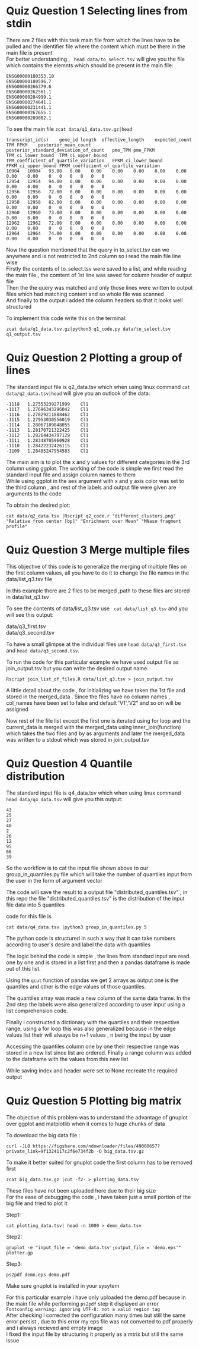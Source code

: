 # Quiz Question 1 Selecting lines from stdin

There are 2 files with this task main file from which the lines have to be pulled and the identifier file where the content which must be there in the main file is present<br>
For better understanding , ``` head data/to_select.tsv``` will give you the file which contains the elemnts which should be present in the main file:<br>
```
ENSG00000180353.10
ENSG00000180596.7
ENSG00000266379.6
ENSG00000262561.1
ENSG00000284999.1
ENSG00000274641.1
ENSG00000231441.1
ENSG00000267655.1
ENSG00000209082.1
```
To see the main file ```zcat data/q1_data.tsv.gz|head```<br>
```
transcript_id(s)	gene_id	length	effective_length	expected_count	TPM	FPKM	posterior_mean_count	posterior_standard_deviation_of_count	pme_TPM	pme_FPKM	TPM_ci_lower_bound	TPM_ci_upper_bound	TPM_coefficient_of_quartile_variation	FPKM_ci_lower_bound	FPKM_ci_upper_bound	FPKM_coefficient_of_quartile_variation
10904	10904	93.00	0.00	0.00	0.00	0.00	0.00	0.00	0.00	0.00	0	0	0	0	0	0
12954	12954	94.00	0.00	0.00	0.00	0.00	0.00	0.00	0.00	0.00	0	0	0	0	0	0
12956	12956	72.00	0.00	0.00	0.00	0.00	0.00	0.00	0.00	0.00	0	0	0	0	0	0
12958	12958	82.00	0.00	0.00	0.00	0.00	0.00	0.00	0.00	0.00	0	0	0	0	0	0
12960	12960	73.00	0.00	0.00	0.00	0.00	0.00	0.00	0.00	0.00	0	0	0	0	0	0
12962	12962	72.00	0.00	0.00	0.00	0.00	0.00	0.00	0.00	0.00	0	0	0	0	0	0
12964	12964	74.00	0.00	0.00	0.00	0.00	0.00	0.00	0.00	0.00	0	0	0	0	0	0
```
Now the question mentioned that the query in to_select.tsv can we anywhere and is not restricted to 2nd column so i read the main file line wise<br>
Firstly the contents of to_select.tsv were saved to a list, and while reading the main file , the comtent of 1st line was saved for column header of output file<br>
Then the the query was matched and only those lines were written to output files which had matching content and so whole file was scanned<br>
And finally to the output i added the column headers so that it looks well structured<br>

To implement this code write this on the terminal:

```
zcat data/q1_data.tsv.gz|python3 q1_code.py data/to_select.tsv q1_output.tsv
```

# Quiz Question 2 Plotting a group of lines

The standard input file is q2_data.tsv which when using linux command ```cat data/q2_data.tsv|head``` will give you an outlook of the data:<br>
```
-1118	1.27553239271999	Cl1
-1117	1.27696343296042	Cl1
-1116	1.27829211888462	Cl1
-1115	1.27953030556019	Cl1
-1114	1.28067189848055	Cl1
-1113	1.28170721322425	Cl1
-1112	1.28264434797129	Cl1
-1111	1.28348705960928	Cl1
-1110	1.28422232426115	Cl1
-1109	1.28485247954583	Cl1
```
The main aim is to plot the x and y values for different categories in the 3rd column using ggplot. The working of the code is simple we first read the standard input file and assign column names to them<br>
While using ggplot in the aes argument with x and y axis color was set to the third column , and rest of the labels and output file were given are arguments to the code

To obtain the desired plot:

```
cat data/q2_data.tsv |Rscript q2_code.r "different_clusters.png" "Relative from center [bp]" "Enrichment over Mean" "MNase fragment profile"
```

# Quiz Question 3 Merge multiple files
This objective of this code is to generalize the merging of multiple files on the first column values, all you have to do it to change the file names in the data/list_q3.tsv file<br>

In this example there are 2 files to be merged ,path to these files are stored in data/list_q3.tsv<br>

To see the contents of data/list_q3.tsv use ``` cat data/list_q3.tsv``` and you will see this output:<br>

data/q3_first.tsv<br>
data/q3_second.tsv<br>

To have a small glimpse at the individual files use ```head data/q3_first.tsv``` and ```head data/q3_second.tsv```.<br>

To run the code for this particular example we have used output file as join_output.tsv but you can write the desired output name.<br>

``` 
Rscript join_list_of_files.R data/list_q3.tsv > join_output.tsv
```

A little detail about the code , for initializing we have taken the 1st file and stored in the merged_data . Since the files have no column names , col_names have been set to false and default 'V1','V2" and so on will be assigned<br>

Now rest of the file list except the first one is iterated using for loop and the current_data is merged with the merged_data using inner_join(function) which takes the two files and by as arguments and later the merged_data was written to a stdout which was stored in join_output.tsv<br>


# Quiz Question 4 Quantile distribution

The standard input file is q4_data.tsv which when using linux command ```head data/q4_data.tsv``` will give you this output:<br>
```
43
25
27
40
2
26
12
95
66
39
```
So the workflow is to cat the input file shown above to our group_in_quantiles.py file which will take the number of quantiles input from the user in the form of argument vector<br>


The code will save the result to a output file "distributed_quantiles.tsv" , in this repo the file "distributed_quantiles.tsv" is the distribution of the input file data into 5 quantiles<br>

code for this file is 

```
cat data/q4_data.tsv |python3 group_in_quantiles.py 5
```
The python code is structured in such a way that it can take numbers according to user's desire and label the data with quantiles <br>

The logic behind the code is simple , the lines from standard input are read one by one and is stored in a list first and then a pandas dataframe is made out of this list.<br>

Using the ```qcut``` function of pandas we get 2 arrays as output one is the quantiles and other is the edge values of those quantiles.<br>

The quantiles array was made a new column of the same data frame. In the 2nd step the labels were also generalized according to user input using a list comprehension code.<br>

Finally i constructed a dictionary with the quartiles and their respective range, using a for loop this was also generalized because in the edge values list their will always be n+1 values , n being the input by user<br>

Accessing the quantiles column one by one their respective range was stored in a new list since list are ordered. Finally a range column was added to the dataframe with the values from this new list<br>

While saving index and header were set to None recreate the required output

# Quiz Question 5 Plotting big matrix

The objective of this problem was to understand the advantage of gnuplot over ggplot and matplotlib when it comes to huge chunks of data<br>

To download the big data file :<br>
```
curl -JLO https://figshare.com/ndownloader/files/49000657?private_link=9f1324117c2f6e734f2b -O big_data.tsv.gz
```
To make it better suited for gnuplot code the first column has to be removed first<br>
```
zcat big_data.tsv.gz |cut -f2- > plotting_data.tsv
```
These files have not been uploaded here due to their big size<br>
For the ease of debugging the code , i have taken just a small portion of the big file and tried to plot it<br>

Step1:<br>
```
cat plotting_data.tsv| head -n 1000 > demo_data.tsv
```
Step2:<br>
```
gnuplot -e "input_file = 'demo_data.tsv';output_file = 'demo.eps'" plotter.gp
```
Step3:<br>
```
ps2pdf demo.eps demo.pdf
```
Make sure gnuplot is installed in your sysytem <br>

For this particular example i have only uploaded the demo.pdf because in the main file while performing ```ps2pdf``` step it displayed an error <br>
```Fontconfig warning: ignoring UTF-8: not a valid region tag```<br>
After checking i corrected the configuration many times but still the same error persist , due to this error my eps file was not converted to pdf properly and i always recieved and empty image<br>
I fixed the input file by structuring it properly as a mtrix but still the same issue<br>



